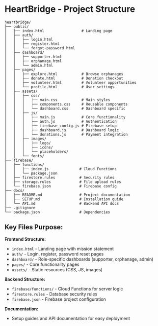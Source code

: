 # HeartBridge - Project Structure

```
heartbridge/
├── public/
│   ├── index.html                 # Landing page
│   ├── auth/
│   │   ├── login.html
│   │   ├── register.html
│   │   └── forgot-password.html
│   ├── dashboard/
│   │   ├── supporter.html
│   │   ├── orphanage.html
│   │   └── admin.html
│   ├── pages/
│   │   ├── explore.html           # Browse orphanages
│   │   ├── donate.html            # Donation checkout
│   │   ├── volunteer.html         # Volunteer opportunities
│   │   └── profile.html           # User settings
│   ├── assets/
│   │   ├── css/
│   │   │   ├── main.css           # Main styles
│   │   │   ├── components.css     # Reusable components
│   │   │   └── dashboard.css      # Dashboard specific
│   │   ├── js/
│   │   │   ├── main.js            # Core functionality
│   │   │   ├── auth.js            # Authentication
│   │   │   ├── firebase-config.js # Firebase setup
│   │   │   ├── dashboard.js       # Dashboard logic
│   │   │   └── donations.js       # Payment integration
│   │   ├── images/
│   │   │   ├── logo/
│   │   │   ├── icons/
│   │   │   └── placeholders/
│   │   └── fonts/
├── firebase/
│   ├── functions/
│   │   ├── index.js              # Cloud Functions
│   │   └── package.json
│   ├── firestore.rules           # Security rules
│   ├── storage.rules             # File upload rules
│   └── firebase.json             # Firebase config
├── docs/
│   ├── README.md                 # Project documentation
│   ├── SETUP.md                  # Installation guide
│   └── API.md                    # Backend API docs
├── .gitignore
└── package.json                  # Dependencies
```

## Key Files Purpose:

**Frontend Structure:**
- `index.html` - Landing page with mission statement
- `auth/` - Login, register, password reset pages
- `dashboard/` - Role-specific dashboards (supporter, orphanage, admin)
- `pages/` - Core functionality pages
- `assets/` - Static resources (CSS, JS, images)

**Backend Structure:**
- `firebase/functions/` - Cloud Functions for server logic
- `firestore.rules` - Database security rules
- `firebase.json` - Firebase project configuration

**Documentation:**
- Setup guides and API documentation for easy deployment